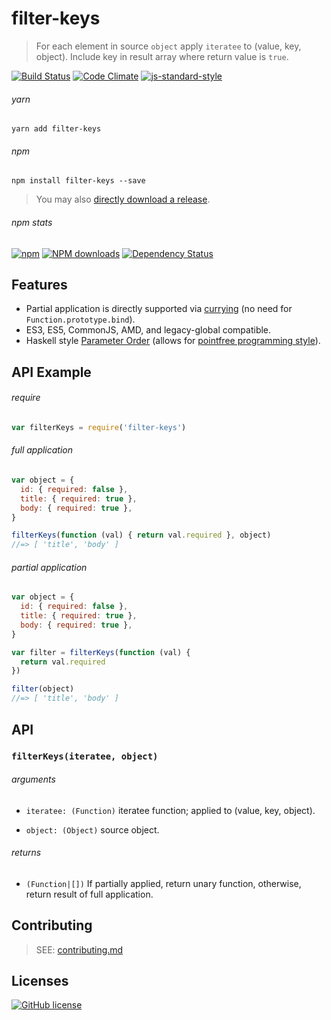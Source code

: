 # filter-keys
> For each element in source `object` apply `iteratee` to (value, key, object). Include key in result array where return value is `true`.

[![Build Status](http://img.shields.io/travis/wilmoore/filter-keys.js.svg)](https://travis-ci.org/wilmoore/filter-keys.js) [![Code Climate](https://codeclimate.com/github/wilmoore/filter-keys.js/badges/gpa.svg)](https://codeclimate.com/github/wilmoore/filter-keys.js) [![js-standard-style](https://img.shields.io/badge/code%20style-standard-brightgreen.svg?style=flat)](https://github.com/feross/standard)

###### yarn

```shell
yarn add filter-keys
```

###### npm

```shell
npm install filter-keys --save
```

> You may also [directly download a release](https://github.com/wilmoore/filter-keys.js/releases).

###### npm stats

[![npm](https://img.shields.io/npm/v/filter-keys.js.svg)](https://www.npmjs.org/package/filter-keys.js) [![NPM downloads](http://img.shields.io/npm/dm/filter-keys.js.svg)](https://www.npmjs.org/package/filter-keys.js) [![Dependency Status](https://gemnasium.com/wilmoore/filter-keys.js.svg)](https://gemnasium.com/wilmoore/filter-keys.js)

## Features

- Partial application is directly supported via [currying] (no need for `Function.prototype.bind`).
- ES3, ES5, CommonJS, AMD, and legacy-global compatible.
- Haskell style [Parameter Order] (allows for [pointfree programming style]).

## API Example

###### require

```js
var filterKeys = require('filter-keys')
```

###### full application

```js
var object = {
  id: { required: false },
  title: { required: true },
  body: { required: true },
}

filterKeys(function (val) { return val.required }, object)
//=> [ 'title', 'body' ]
```

###### partial application

```js
var object = {
  id: { required: false },
  title: { required: true },
  body: { required: true },
}

var filter = filterKeys(function (val) {
  return val.required
})

filter(object)
//=> [ 'title', 'body' ]
```

## API

### `filterKeys(iteratee, object)`

###### arguments

 - `iteratee: (Function)` iteratee function; applied to (value, key, object).

 - `object: (Object)` source object.

###### returns

 - `(Function|[])` If partially applied, return unary function, otherwise, return result of full application.

## Contributing

> SEE: [contributing.md](contributing.md)

## Licenses

[![GitHub license](https://img.shields.io/github/license/wilmoore/filter-keys.js.svg)](https://github.com/wilmoore/filter-keys.js/blob/master/license)

[currying]: https://en.wikipedia.org/wiki/Currying
[Parameter Order]: https://wiki.haskell.org/Parameter_order
[pointfree programming style]: https://medium.com/@wilmoore/un-bind-your-js-with-curry-a8657a4138cb#.v81fxc79y
